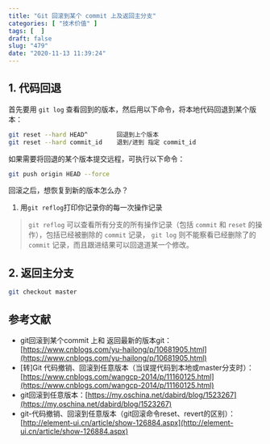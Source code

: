 ```yaml
---
title: "Git 回滚到某个 commit 上及返回主分支"
categories: [ "技术价值" ]
tags: [  ]
draft: false
slug: "479"
date: "2020-11-13 11:39:24"
---
```


## 1. 代码回退

首先要用 `git log` 查看回到的版本，然后用以下命令，将本地代码回退到某个版本：

```bash
git reset --hard HEAD^        回退到上个版本
git reset --hard commit_id    退到/进到 指定 commit_id
```

如果需要将回退的某个版本提交远程，可执行以下命令：

```bash
git push origin HEAD --force
```

回滚之后，想恢复到新的版本怎么办？

1. 用`git reflog`打印你记录你的每一次操作记录

> `git reflog` 可以查看所有分支的所有操作记录（包括 `commit` 和 `reset` 的操作），包括已经被删除的 `commit` 记录， `git log` 则不能察看已经删除了的 `commit` 记录，而且跟进结果可以回退道某一个修改。

## 2. 返回主分支

```bash
git checkout master
```

## 参考文献

- git回滚到某个commit 上和 返回最新的版本git：[https://www.cnblogs.com/yu-hailong/p/10681905.html](https://www.cnblogs.com/yu-hailong/p/10681905.html)
- [转]Git 代码撤销、回滚到任意版本（当误提代码到本地或master分支时）：[https://www.cnblogs.com/wangcp-2014/p/11160125.html](https://www.cnblogs.com/wangcp-2014/p/11160125.html)
- git回滚到任意版本：[https://my.oschina.net/dabird/blog/1523267](https://my.oschina.net/dabird/blog/1523267)
- git-代码撤销、回滚到任意版本（git回滚命令reset、revert的区别）：[http://element-ui.cn/article/show-126884.aspx](http://element-ui.cn/article/show-126884.aspx)